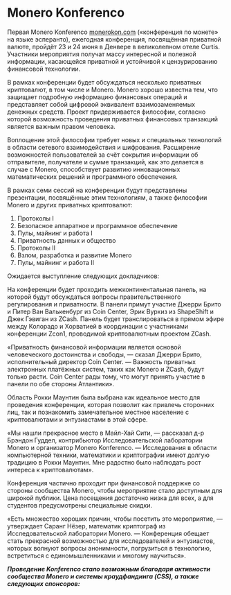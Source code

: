 # Monero Konferenco

Первая Monero Konferenco [monerokon.com](https://monerokon.com/) («конференция по монете» на языке эсперанто), ежегодная конференция, посвящённая приватной валюте, пройдёт 23 и 24 июня в Денвере в великолепном отеле Curtis. Участники мероприятия получат массу интересной и полезной информации, касающейся приватной и устойчивой к цензурированию финансовой технологии.

В рамках конференции будет обсуждаться несколько приватных криптовалют, в том числе и Monero. Monero хорошо известна тем, что защищает подробную информацию финансовых операций и представляет собой цифровой эквивалент взаимозаменяемых денежных средств. Проект придерживается философии, согласно которой возможность проведения приватных финансовых транзакций является важным правом человека.

Воплощение этой философии требует новых и специальных технологий в области сетевого взаимодействия и шифрования. Расширение возможностей пользователей за счёт сокрытия информации об отправителе, получателе и сумме транзакций, как это делается в случае с Monero, способствует развитию инновационных математических решений и программного обеспечения.

В рамках семи сессий на конференции будут представлены презентации, посвящённые этим технологиям, а также философии Monero и других приватных криптовалют:

1. Протоколы I
2. Безопасное аппаратное и программное обеспечение
3. Пулы, майнинг и работа I
4. Приватность данных и общество
5. Протоколы II
6. Взлом, разработка и развитие Monero
7. Пулы, майнинг и работа II

Ожидается выступление следующих докладчиков:

На конференции будет проходить межконтинентальная панель, на которой будут обсуждаться вопросы правительственного регулирования и приватности. В панели примут участие Джерри Брито и Питер Ван Валькенбург из Coin Center, Эрик Вурхиз из ShapeShift и Джек Гэвиган из ZCash. Панель будет транслироваться в прямом эфире между Колорадо и Хорватией в координации с участниками конференции Zcon1, проводимой криптовалютным проектом ZCash.

«Приватность финансовой информации является основой человеческого достоинства и свободы, — сказал Джерри Брито, исполнительный директор Coin Center. — Важность приватных электронных платёжных систем, таких как Monero и ZCash, будут только расти. Coin Center рады тому, что могут принять участие в панели по обе стороны Атлантики».

Область Рокки Маунтин была выбрана как идеальное место для проведения конференции, которая позволит как привлечь сторонних лиц, так и познакомить замечательное местное население с криптовалютами и энтузиастами в этой сфере.

«Мы нашли прекрасное место в Майл-Хай Сити, — рассказал д-р Брэндон Гуддел, контрибьютор Исследовательской лаборатории Monero и организатор Monero Konferenco. — Исследования в области компьютерной техники, математики и криптографии имеют долгую традицию в Рокки Маунтин. Мне радостно было наблюдать рост интереса к криптовалютам».

Конференция частично проходит при финансовой поддержке со стороны сообщества Monero, чтобы мероприятие стало доступным для широкой публики. Цена посещения достаточно низка для всех, а для студентов предусмотрены специальные скидки.

«Есть множество хороших причин, чтобы посетить это мероприятие, — утверждает Саранг Нёзер, математик криптограф из Исследовательской лаборатории Monero. — Конференция обещает стать прекрасной возможностью для исследователей и энтузиастов, которых волнуют вопросы анонимности, погрузиться в технологию, встретиться с единомышленниками и многому научиться».

_**Проведение Konferenco стало возможным благодаря активности сообщества Monero и системы краудфандинга (CSS), а также следующих спонсоров:**_
